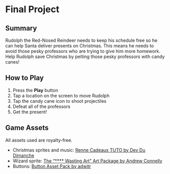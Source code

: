 # Final Project

## Summary
Rudolph the Red-Nosed Reindeer needs to keep his schedule free so he can help Santa deliver presents on Christmas. This means he needs to avoid those pesky professors who are trying to give him more homework. Help Rudolph save Christmas by pelting those pesky professors with candy canes!

## How to Play
1. Press the **Play** button
2. Tap a location on the screen to move Rudolph
3. Tap the candy cane icon to shoot projectiles
4. Defeat all of the professors
5. Get the present!

## Game Assets
All assets used are royalty-free.

* Christmas sprites and music: [Renne Cadeaux TUTO by Dev Du Dimanche](https://developpeusedudimanche.itch.io/renne-cadeau-tuto)
* Wizard sprite: [The “**** Wasting Art” Art Package by Andrew Connelly](https://cog_software.itch.io/fwa-artpackage)
* Buttons: [Button Asset Pack by adwitr](https://adwitr.itch.io/button-asset-pack)
